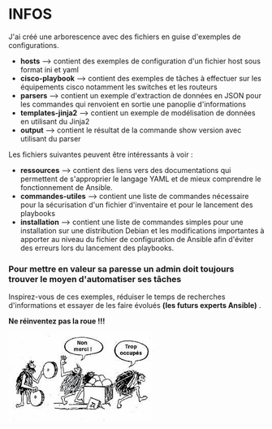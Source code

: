 # INFOS

J'ai créé une arborescence avec des fichiers en guise d'exemples de configurations.

- **hosts** --> contient des exemples de configuration d'un fichier host sous format ini et yaml
- **cisco-playbook** --> contient des exemples de tâches à effectuer sur les équipements cisco notamment les switches et les routeurs
- **parsers** --> contient un exemple d'extraction de données en JSON pour les commandes qui renvoient en sortie une panoplie d'informations
- **templates-jinja2** --> contient un exemple de modélisation de données en utilisant du Jinja2 
- **output** --> contient le résultat de la commande show version avec utilisant du parser  


Les fichiers suivantes peuvent être intéressants à voir : 

- **ressources** --> contient des liens vers des documentations qui permettent de s'approprier le langage YAML et de mieux comprendre le fonctionnement de Ansible. 
- **commandes-utiles** --> contient une liste de commandes nécessaire pour la sécurisation d'un fichier d'inventaire et pour le lancement des playbooks
- **installation** --> contient une liste de commandes simples pour une installation sur une distribution Debian et les modifications importantes à apporter au niveau du fichier de configuration de Ansible afin d'éviter des erreurs lors du lancement des playbooks.  

### Pour mettre en valeur sa paresse un admin doit toujours trouver le moyen d'automatiser ses tâches

Inspirez-vous de ces exemples, réduiser le temps de recherches d'informations et essayer de les faire évolués **(les futurs experts Ansible)** .

**Ne réinventez pas la roue !!!**

![roue](./images/roue.jpg)

